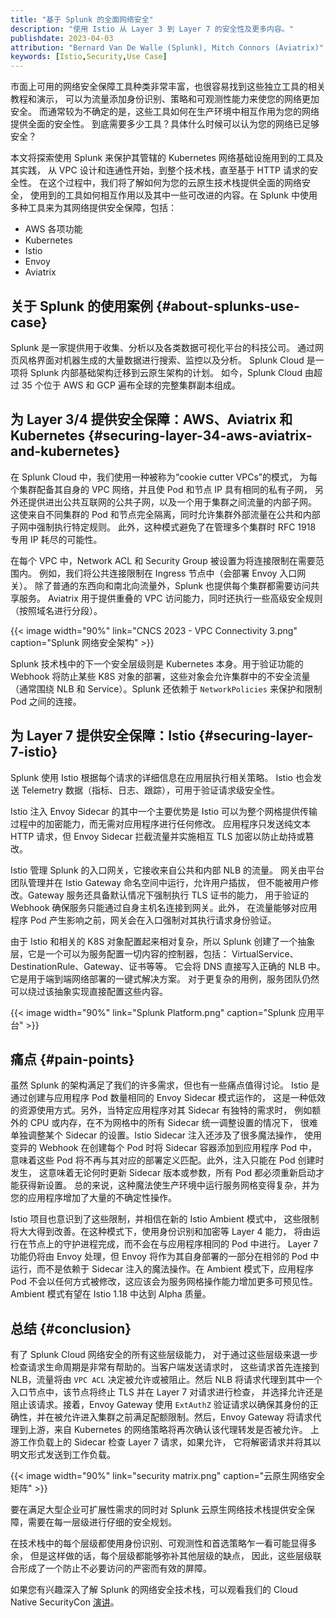 ```yaml
---
title: "基于 Splunk 的全面网络安全"
description: "使用 Istio 从 Layer 3 到 Layer 7 的安全性及更多内容。"
publishdate: 2023-04-03
attribution: "Bernard Van De Walle (Splunk), Mitch Connors (Aviatrix)"
keywords: [Istio,Security,Use Case]
---
```


市面上可用的网络安全保障工具种类非常丰富，也很容易找到这些独立工具的相关教程和演示，
可以为流量添加身份识别、策略和可观测性能力来使您的网络更加安全。
而通常较为不确定的是，这些工具如何在生产环境中相互作用为您的网络提供全面的安全性。
到底需要多少工具？具体什么时候可以认为您的网络已足够安全？

本文将探索使用 Splunk 来保护其管辖的 Kubernetes 网络基础设施用到的工具及其实践，
从 VPC 设计和连通性开始，到整个技术栈，直至基于 HTTP 请求的安全性。
在这个过程中，我们将了解如何为您的云原生技术栈提供全面的网络安全，
使用到的工具如何相互作用以及其中一些可改进的内容。在 Splunk
中使用多种工具来为其网络提供安全保障，包括：

* AWS 各项功能
* Kubernetes
* Istio
* Envoy
* Aviatrix

## 关于 Splunk 的使用案例 {#about-splunks-use-case}

Splunk 是一家提供用于收集、分析以及各类数据可视化平台的科技公司。
通过网页风格界面对机器生成的大量数据进行搜索、监控以及分析。
Splunk Cloud 是一项将 Splunk 内部基础架构迁移到云原生架构的计划。
如今，Splunk Cloud 由超过 35 个位于 AWS 和 GCP 遍布全球的完整集群副本组成。

## 为 Layer 3/4 提供安全保障：AWS、Aviatrix 和 Kubernetes {#securing-layer-34-aws-aviatrix-and-kubernetes}

在 Splunk Cloud 中，我们使用一种被称为“cookie cutter VPCs”的模式，
为每个集群配备其自身的 VPC 网络，并且使 Pod 和节点 IP 具有相同的私有子网，
另外还提供进出公共互联网的公共子网，以及一个用于集群之间流量的内部子网。
这使来自不同集群的 Pod 和节点完全隔离，同时允许集群外部流量在公共和内部子网中强制执行特定规则。
此外，这种模式避免了在管理多个集群时 RFC 1918 专用 IP 耗尽的可能性。

在每个 VPC 中，Network ACL 和 Security Group 被设置为将连接限制在需要范围内。
例如，我们将公共连接限制在 Ingress 节点中（会部署 Envoy 入口网关）。
除了普通的东西向和南北向流量外，Splunk 也提供每个集群都需要访问共享服务。
Aviatrix 用于提供重叠的 VPC 访问能力，同时还执行一些高级安全规则（按照域名进行分段）。

{{< image width="90%"
    link="CNCS 2023 - VPC Connectivity 3.png"
    caption="Splunk 网络安全架构"
    >}}

Splunk 技术栈中的下一个安全层级则是 Kubernetes 本身。用于验证功能的 Webhook
将防止某些 K8S 对象的部署，这些对象会允许集群中的不安全流量（通常围绕 NLB 和
Service）。Splunk 还依赖于 `NetworkPolicies` 来保护和限制 Pod 之间的连接。

## 为 Layer 7 提供安全保障：Istio {#securing-layer-7-istio}

Splunk 使用 Istio 根据每个请求的详细信息在应用层执行相关策略。
Istio 也会发送 Telemetry 数据（指标、日志、跟踪），可用于验证请求级安全性。

Istio 注入 Envoy Sidecar 的其中一个主要优势是 Istio
可以为整个网格提供传输过程中的加密能力，而无需对应用程序进行任何修改。
应用程序只发送纯文本 HTTP 请求，但 Envoy Sidecar
拦截流量并实施相互 TLS 加密以防止劫持或篡改。

Istio 管理 Splunk 的入口网关，它接收来自公共和内部 NLB 的流量。
网关由平台团队管理并在 Istio Gateway 命名空间中运行，允许用户插拔，
但不能被用户修改。Gateway 服务还具备默认情况下强制执行 TLS 证书的能力，
用于验证的 Webhook 确保服务只能通过自身主机名连接到网关。此外，
在流量能够对应用程序 Pod 产生影响之前，网关会在入口强制对其执行请求身份验证。

由于 Istio 和相关的 K8S 对象配置起来相对复杂，所以 Splunk
创建了一个抽象层，它是一个可以为服务配置一切内容的控制器，包括：
VirtualService、DestinationRule、Gateway、证书等等。
它会将 DNS 直接写入正确的 NLB 中。它是用于端到端网络部署的一键式解决方案。
对于更复杂的用例，服务团队仍然可以绕过该抽象实现直接配置这些内容。

{{< image width="90%"
    link="Splunk Platform.png"
    caption="Splunk 应用平台"
    >}}

## 痛点 {#pain-points}

虽然 Splunk 的架构满足了我们的许多需求，但也有一些痛点值得讨论。
Istio 是通过创建与应用程序 Pod 数量相同的 Envoy Sidecar 模式运作的，
这是一种低效的资源使用方式。另外，当特定应用程序对其 Sidecar 有独特的需求时，
例如额外的 CPU 或内存，在不为网格中的所有 Sidecar 统一调整设置的情况下，
很难单独调整某个 Sidecar 的设置。Istio Sidecar 注入还涉及了很多魔法操作，
使用变异的 Webhook 在创建每个 Pod 时将 Sidecar 容器添加到应用程序 Pod 中，
意味着这些 Pod 将不再与其对应的部署定义匹配。此外，注入只能在 Pod 创建时发生，
这意味着无论何时更新 Sidecar 版本或参数，所有 Pod 都必须重新启动才能获得新设置。
总的来说，这种魔法使生产环境中运行服务网格变得复杂，并为您的应用程序增加了大量的不确定性操作。

Istio 项目也意识到了这些限制，并相信在新的 Istio Ambient 模式中，
这些限制将大大得到改善。在这种模式下，使用身份识别和加密等 Layer 4 能力，
将由运行在节点上的守护进程完成，而不会在与应用程序相同的 Pod 中进行。
Layer 7 功能仍将由 Envoy 处理，但 Envoy 将作为其自身部署的一部分在相邻的
Pod 中运行，而不是依赖于 Sidecar 注入的魔法操作。在 Ambient 模式下，应用程序
Pod 不会以任何方式被修改，这应该会为服务网格操作能力增加更多可预见性。
Ambient 模式有望在 Istio 1.18 中达到 Alpha 质量。

## 总结 {#conclusion}

有了 Splunk Cloud 网络安全的所有这些层级能力，
对于通过这些层级来退一步检查请求生命周期是非常有帮助的。当客户端发送请求时，
这些请求首先连接到 NLB，流量将由 `VPC ACL` 决定被允许或被阻止。然后 NLB
将请求代理到其中一个入口节点中，该节点将终止 TLS 并在 Layer 7 对请求进行检查，
并选择允许还是阻止该请求。接着，Envoy Gateway 使用 `ExtAuthZ`
验证请求以确保其身份的正确性，并在被允许进入集群之前满足配额限制。然后，Envoy Gateway
将请求代理到上游，来自 Kubernetes 的网络策略将再次确认该代理转发是否被允许。
上游工作负载上的 Sidecar 检查 Layer 7 请求，如果允许，
它将解密请求并将其以明文形式发送到工作负载。

{{< image width="90%"
    link="security matrix.png"
    caption="云原生网络安全矩阵"
    >}}

要在满足大型企业可扩展性需求的同时对 Splunk
云原生网络技术栈提供安全保障，需要在每一层级进行仔细的安全规划。

在技术栈中的每个层级都使用身份识别、可观测性和首选策略乍一看可能显得多余，
但是这样做的话，每个层级都能够弥补其他层级的缺点，
因此，这些层级联合形成了一个防止不必要访问的严密而有效的屏障。

如果您有兴趣深入了解 Splunk 的网络安全技术栈，可以观看我们的
Cloud Native SecurityCon [演讲](https://youtu.be/OuRQnJKIEaM)。
